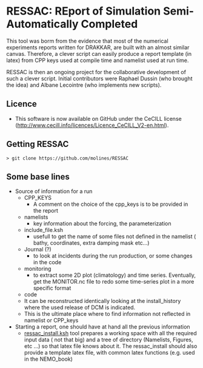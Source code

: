 # RESSAC:  REport of Simulation Semi-Automatically Completed

  This tool was borm from the evidence that most of the numerical experiments reports written for DRAKKAR, are built with an almost similar canvas. Therefore, a clever script  can easily produce a report template (in latex) from CPP keys used at compile time and namelist used at run time.

RESSAC is then an ongoing project for the collaborative development of such a clever script. Initial contributors were Raphael Dussin (who brought the idea) and Albane Lecointre (who implements new scripts).


## Licence
 * This software is now available on GitHub under the CeCILL license (<http://www.cecill.info/licences/Licence_CeCILL_V2-en.html>).
 
## Getting RESSAC

```> git clone https://github.com/molines/RESSAC ```

## Some base lines 
 * Source of information for a run
   - CPP_KEYS 
     * A comment on the choice of the cpp_keys is to be provided in the report
   - namelists
     * key information about the forcing, the parameterization
   - include_file.ksh
     * usefull to get the name of some files not defined in the namelist ( bathy, coordinates, extra damping mask etc...)
   - Journal (?)
     * to look at incidents during the run production, or some changes in the code  
   - monitoring
     * to extract some 2D plot (climatology) and time series. Eventually, get the MONITOR.nc file to redo some time-series plot in a more specific format
   - code
    * It can be reconstructed identically looking at the install_history where the used release of DCM is indicated.
    * This is the ultimate place where to find information not reflected in namelist or CPP_keys
 * Starting a report, one should have at hand all the previous information
   - [ressac_install.ksh](src/ressac_install.ksh) tool prepares a working space with all the required input data ( not that big) and a tree of directory (Namelists, Figures, etc ...) so that latex file knows about it. The ressac_install should also provide a template latex file, with common latex functions (e.g. used in the NEMO_book)
